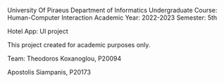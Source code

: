 University Of Piraeus
Department of Informatics
Undergraduate Course: Human-Computer Interaction
Academic Year: 2022-2023
Semester: 5th

Hotel App: UI project

This project created for academic purposes only.

Team:
Theodoros Koxanoglou, P20094

Apostolis Siampanis, P20173
